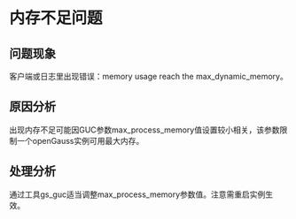 # 内存不足问题

## 问题现象<a name="zh-cn_topic_0283137168_section4753114614509"></a>

客户端或日志里出现错误：memory usage reach the max\_dynamic\_memory。

## 原因分析<a name="zh-cn_topic_0283137168_section31031614204014"></a>

出现内存不足可能因GUC参数max\_process\_memory值设置较小相关，该参数限制一个openGauss实例可用最大内存。

## 处理分析<a name="zh-cn_topic_0283137168_section12618818144413"></a>

通过工具gs\_guc适当调整max\_process\_memory参数值。注意需重启实例生效。
